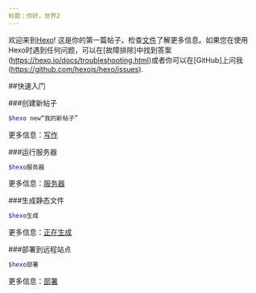 ```yaml
---
标题：你好，世界2
---
```

欢迎来到[Hexo](https://hexo.io/)! 这是你的第一篇帖子。检查[文件](https://hexo.io/docs/)了解更多信息。如果您在使用Hexo时遇到任何问题，可以在[故障排除]中找到答案(https://hexo.io/docs/troubleshooting.html)或者你可以在[GitHub]上问我(https://github.com/hexojs/hexo/issues).

##快速入门

###创建新帖子

```bash
$hexo new“我的新帖子”
```

更多信息：[写作](https://hexo.io/docs/writing.html)

###运行服务器

```bash
$hexo服务器
```

更多信息：[服务器](https://hexo.io/docs/server.html)

###生成静态文件

```bash
$hexo生成
```

更多信息：[正在生成](https://hexo.io/docs/generating.html)

###部署到远程站点

```bash
$hexo部署
```

更多信息：[部署](https://hexo.io/docs/one-command-deployment.html)
